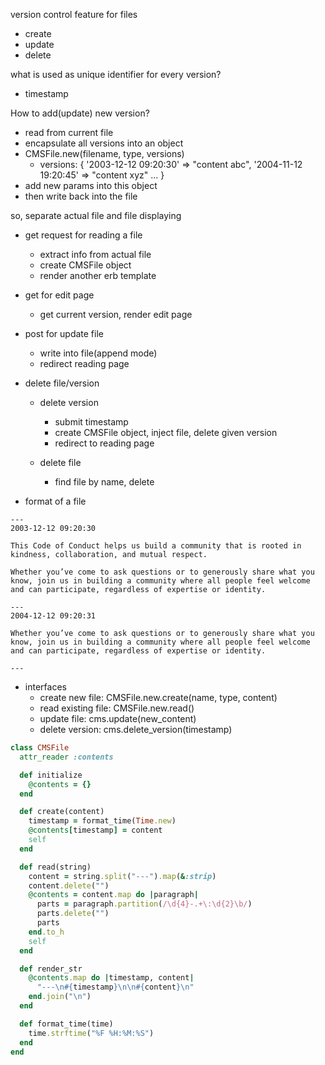 version control feature for files
  - create
  - update
  - delete

what is used as unique identifier for every version?
  - timestamp

How to add(update) new version?
  - read from current file
  - encapsulate all versions into an object
  - CMSFile.new(filename, type, versions)
    - versions: { '2003-12-12 09:20:30' => "content abc", '2004-11-12 19:20:45' => "content xyz" ... }
  - add new params into this object
  - then write back into the file

so, separate actual file and file displaying

- get request for reading a file
  - extract info from actual file
  - create CMSFile object
  - render another erb template

- get for edit page
  - get current version, render edit page
- post for update file
  - write into file(append mode)
  - redirect reading page

- delete file/version
  - delete version
    - submit timestamp
    - create CMSFile object, inject file, delete given version
    - redirect to reading page

  - delete file
    - find file by name, delete


- format of a file

```
---
2003-12-12 09:20:30

This Code of Conduct helps us build a community that is rooted in kindness, collaboration, and mutual respect.

Whether you’ve come to ask questions or to generously share what you know, join us in building a community where all people feel welcome and can participate, regardless of expertise or identity.

---
2004-12-12 09:20:31

Whether you’ve come to ask questions or to generously share what you know, join us in building a community where all people feel welcome and can participate, regardless of expertise or identity.

---
```

- interfaces
  - create new file: CMSFile.new.create(name, type, content)
  - read existing file: CMSFile.new.read()
  - update file: cms.update(new_content)
  - delete version: cms.delete_version(timestamp)

```ruby
class CMSFile
  attr_reader :contents

  def initialize
    @contents = {}
  end

  def create(content)
    timestamp = format_time(Time.new)
    @contents[timestamp] = content
    self
  end

  def read(string)
    content = string.split("---").map(&:strip)
    content.delete("")
    @contents = content.map do |paragraph|
      parts = paragraph.partition(/\d{4}-.+\:\d{2}\b/)
      parts.delete("")
      parts
    end.to_h
    self
  end

  def render_str
    @contents.map do |timestamp, content|
      "---\n#{timestamp}\n\n#{content}\n"
    end.join("\n")
  end

  def format_time(time)
    time.strftime("%F %H:%M:%S")
  end
end
```
